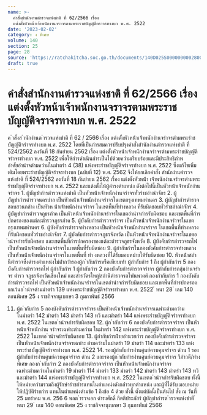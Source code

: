 ```yaml
---
name: >-
  คำสั่งสำนักงานตำรวจแห่งชาติ ที่ 62/2566 เรื่อง
  แต่งตั้งหัวหน้าเจ้าพนักงานจราจรตามพระราชบัญญัติจราจรทางบก พ.ศ. 2522
date: '2023-02-02'
category: ง พิเศษ
volume: 140
section: 25
page: 28
source: 'https://ratchakitcha.soc.go.th/documents/140D025S0000000002800.pdf'
draft: true
---
```


# คำสั่งสำนักงานตำรวจแห่งชาติ ที่ 62/2566 เรื่อง แต่งตั้งหัวหน้าเจ้าพนักงานจราจรตามพระราชบัญญัติจราจรทางบก พ.ศ. 2522

ค ําสั่งส ํานักงํานต ํารวจแห่งชําติ ที่ 62 / 2566 เรื่อง แต่งตั้งหัวหน้ําเจ้ําพนักงํานจรําจรตํามพระรําชบัญญัติจรําจรทํางบก พ.ศ. 2522 โดยที่เป็นกํารสมควรปรับปรุงคําสั่งสํานักงํานตํารวจแห่งชําติ ที่ 524/2562 ลงวันที่ 18 กันยํายน 2562 เรื่อง แต่งตั้งหัวหน้ําเจ้ําพนักงํานจรําจรตํามพระรําชบัญญัติจรําจรทํางบก พ.ศ. 2522 เพื่อให้กํารดําเนินกํารเป็นไปด้วยควํามเรียบร้อยและมีประสิทธิภําพ อําศัยอํานําจตํามควํามในมําตรํา 4 (38) แห่งพระรําชบัญญัติจรําจรทํางบก พ.ศ. 2522 ซึ่งแก้ไขเพิ่มเติมโดยพระรําชบัญญัติจรําจรทํางบก (ฉบับที่ 12) พ.ศ. 2562 จึงให้ยกเลิกคําสั่ง สํานักงํานตํารวจแห่งชําติ ที่ 524/2562 ลงวันที่ 18 กันยํายน 2562 เรื่อง แต่งตั้งหัวหน้ํา เจ้ําพนักงํานจรําจรตํามพระรําชบัญญัติจรําจรทํางบก พ.ศ. 2522 และแต่งตั้งให้ผู้ดํารงตําแหน่ง ดังต่อไปนี้เป็นหัวหน้ําเจ้ําพนักงํานจรําจร 1. ผู้บัญชํากํารตํารวจแห่งชําติ เป็นหัวหน้ําเจ้ําพนักงํานจรําจรทั่วรําชอําณําจักร 2. ผู้บัญชํากํารตํารวจนครบําล เป็นหัวหน้ําเจ้ําพนักงํานจรําจรในเขตกรุงเทพมหํานคร 3. ผู้บัญชํากํารตํารวจสอบสวนกลําง เป็นหัวห น้ําเจ้ําพนักงํานจรําจร ในเขตพื้นที่ทํางหลวง ที่รับผิดชอบทั่วรําชอําณําจักร 4. ผู้บัญชํากํารตํารวจภูธรภําค เป็นหัวหน้ําเจ้ําพนักงํานจรําจรในเขตอํานําจกํารรับผิดชอบ และเขตพื้นที่กํารปกครองของแต่ละตํารวจภูธรภําค 5. ผู้บังคับกํารตํารวจจรําจร เป็นหัวหน้ําเจ้ําพนักงํานจรําจรในเขตกรุงเทพมหํานคร 6. ผู้บังคับกํารตํารวจทํางหลวง เป็นหัวหน้ําเจ้ําพนักงํานจรําจร ในเขตพื้นที่ทํางหลวง ที่รับผิดชอบทั่วรําชอําณําจักร 7. ผู้บังคับกํารตํารวจภูธรจังหวัด เป็นหัวหน้ําเจ้ําพนักงํานจรําจรในเขตอ ํานําจกํารรับผิดชอบ และเขตพื้นที่กํารปกครองของแต่ละตํารวจภูธรจังหวัด 8. ผู้บังคับกํารตํารวจรถไฟ เป็นหัวหน้ําเจ้ําพนักงํานจรําจรในเขตพื้นที่รับผิดชอบ 9. ผู้กํากับกํารในกองบังคับกํารตํารวจทํางหลวง เป็นหัวหน้ําเจ้ําพนักงํานจรําจรในเขตพื้นที่ ทํา งหลวงที่ได้รับมอบหมํายให้รับผิดชอบ 10. หัวหน้ําสถํานีตํารวจซึ่งดํารงตําแหน่งไม่ต่ํากว่ํารองผู้ก ํากับกํารหรือเทียบเท่ํา ผู้กํากับกําร 1 ถึง ผู้กํากับกําร 5 กองบังคับกํารตํารวจรถไฟ ผู้กํากับกําร 1 ผู้กํากับกําร 2 กองบังคับกํารตํารวจจรําจร ผู้กํากับกํารกลุ่มงํานจรําจร ตํารว จภูธรจังหวัดเชียงใหม่ และสํารวัตรใหญ่สถํานีตํารวจรถไฟนพวงศ์ กองกํากับกําร 1 กองบังคับกํารตํารวจรถไฟ เป็นหัวหน้ําเจ้ําพนักงํานจรําจรในเขตอํานําจกํารรับผิดชอบ และเขตพื้นที่กํารปกครอง ยกเว้นอ ํานําจตํามมําตรํา 139 แห่งพระรําชบัญญัติจรําจรทํางบก พ.ศ. 2522 ้ หนา 28 ่ เลม 140 ตอนพิเศษ 25 ง ราชกิจจานุเบกษา 3 กุมภาพันธ์ 2566

11. ผู้ก ํากับกําร 5 กองบังคับกํารตํารวจจรําจร เป็นหัวหน้ําเจ้ําพนักงํานจรําจรเฉพําะตํามควําม ในมําตรํา 142 มําตรํา 143 มําตรํา 143 ทวิ และมําตรํา 144 แห่งพระรําชบัญญัติจรําจรทํางบก พ.ศ. 2522 ในเขตอ ํานําจกํารรับผิดชอบ 12. ผู้ก ํากับกําร 6 กองบังคับกํารตํารวจจรําจร เป็นหัวหน้ําเจ้ําพนักงําน จรําจรเฉพําะตํามควําม ในมําตรํา 142 แห่งพระรําชบัญญัติจรําจรทํางบก พ.ศ. 2522 ในเขตอ ํานําจกํารรับผิดชอบ 13. ผู้กํากับกํารฝ่ํายอํานวยกําร กองบังคับกํารตํารวจจรําจร เป็นหัวหน้ําเจ้ําพนักงํานจรําจรเฉพําะ ตํามควํามในมําตรํา 19 มําตรํา 114 และมําตรํา 133 แห่งพระรําชบัญญัติจรําจรทํางบก พ.ศ. 2522 14. รองผู้กํากับกํารงํานศูนย์ควบคุมจรําจร ด่วน 1 รองผู้กํากับกํารงํานศูนย์ควบคุมจรําจร ด่วน 2 และรองผู้ก ํากับกํารงํานศูนย์ควบคุมจรําจร วิภําวดี/ทํางพิเศษ กองก ํากับกําร 2 กองบังคับกํารตํารวจจรําจร เป็นหัวหน้ําเจ้ําพนักงํานจรําจรเฉพําะตํามควํามในมําตรํา 19 มําตรํา 114 มําตรํา 133 มําตรํา 142 มําตรํา 143 มําตรํา 143 ทวิ และมําตรํา 144 แห่งพระรําชบัญญัติจรําจรทํางบก พ.ศ. 2522 ในเขตอ ํานําจกํารรับผิดชอบ ทั้งนี้ ให้หมํายควํามรวมถึงผู้รักษํารําชกํารแทนในตําแหน่งดังกล่ําวทุกตําแหน่ง และผู้ที่ได้รับ มอบหมํายให้ปฏิบัติรําชกําร แทนในตําแหน่งตํามข้อ 1 ถึงข้อ 4 ด้วย ทั้งนี้ ตั้งแต่บัดนี้เป็นต้นไป สั่ง ณ วันที่ 25 มกรําคม พ.ศ. 256 6 พลต ํารวจเอก ดํารงศักดิ์ กิตติประภัสร์ ผู้บัญชํากํารต ํารวจแห่งชําติ ้ หนา 29 ่ เลม 140 ตอนพิเศษ 25 ง ราชกิจจานุเบกษา 3 กุมภาพันธ์ 2566
